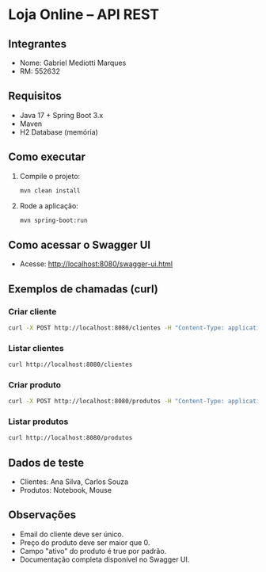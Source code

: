 # Loja Online – API REST

## Integrantes
- Nome: Gabriel Mediotti Marques
- RM: 552632

## Requisitos
- Java 17 + Spring Boot 3.x
- Maven
- H2 Database (memória)

## Como executar

1. Compile o projeto:
   ```sh
   mvn clean install
   ```
2. Rode a aplicação:
   ```sh
   mvn spring-boot:run
   ```

## Como acessar o Swagger UI
- Acesse: [http://localhost:8080/swagger-ui.html](http://localhost:8080/swagger-ui.html)

## Exemplos de chamadas (curl)

### Criar cliente
```sh
curl -X POST http://localhost:8080/clientes -H "Content-Type: application/json" -d '{"nome":"Ana","email":"ana@email.com","documento":"123"}'
```

### Listar clientes
```sh
curl http://localhost:8080/clientes
```

### Criar produto
```sh
curl -X POST http://localhost:8080/produtos -H "Content-Type: application/json" -d '{"nome":"Mouse","preco":120.0,"categoria":"Acessórios","descricao":"USB"}'
```

### Listar produtos
```sh
curl http://localhost:8080/produtos
```

## Dados de teste
- Clientes: Ana Silva, Carlos Souza
- Produtos: Notebook, Mouse

## Observações
- Email do cliente deve ser único.
- Preço do produto deve ser maior que 0.
- Campo "ativo" do produto é true por padrão.
- Documentação completa disponível no Swagger UI.

